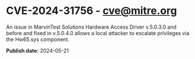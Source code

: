 # CVE-2024-31756 - cve@mitre.org

An issue in MarvinTest Solutions Hardware Access Driver v.5.0.3.0 and before and fixed in v.5.0.4.0 allows a local attacker to escalate privileges via the Hw65.sys component.

**Publish date:** 2024-05-21
